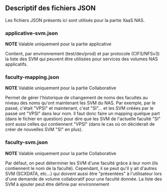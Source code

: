 ## Descriptif des fichiers JSON
Les fichiers JSON présents ici sont utilisés pour la partie XaaS NAS.

### applicative-svm.json
**NOTE** Valable uniquement pour la partie applicative

Contient, par environnement (test/dev/prod) et par protocole (CIFS/NFSv3) la liste des SVM qui peuvent être utilisées pour services des volumes NAS applicatifs.

### faculty-mapping.json
**NOTE** Valable uniquement pour la partie Collaborative

Permet de gérer l'historique de changement de noms des facultés au niveau des noms qu'ont maintenant les SVM du NAS. Par exemple, par le passé, c'était "VPSI" et maintenant, c'est "SI"... et les SVM créées par le passé ont "VPSI" dans leur nom. Il faut donc faire un mapping quelque part (dans le fichier en question) pour dire que les SVM de l'actuelle faculté "SI" sont aussi celles qui contiennent "VPSI" (dans le cas où on déciderait de créer de nouvelles SVM "SI" en plus).

### faculty-svm.json
**NOTE** Valable uniquement pour la partie Collaborative

Par défaut, on peut déterminer les SVM d'une faculté grâce à leur nom (ils contiennent le nom de la faculté). Cependant, il se peut qu'il y ait d'autres SVM (SCXDATA, etc...) qui doivent aussi être "présentées" à l'utilisateur lors d'une demande de volume collaboratif pour une faculté donnée.
La liste des SVM à ajouter peut être définie par environnement
